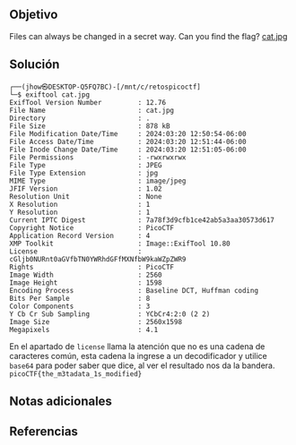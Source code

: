 ## Objetivo
Files can always be changed in a secret way. Can you find the flag? [cat.jpg](https://mercury.picoctf.net/static/b4d62f6e431dc8e563309ea8c33a06b3/cat.jpg)
## Solución
```
┌──(jhow㉿DESKTOP-Q5FQ7BC)-[/mnt/c/retospicoctf]
└─$ exiftool cat.jpg
ExifTool Version Number         : 12.76
File Name                       : cat.jpg
Directory                       : .
File Size                       : 878 kB
File Modification Date/Time     : 2024:03:20 12:50:54-06:00
File Access Date/Time           : 2024:03:20 12:51:44-06:00
File Inode Change Date/Time     : 2024:03:20 12:51:05-06:00
File Permissions                : -rwxrwxrwx
File Type                       : JPEG
File Type Extension             : jpg
MIME Type                       : image/jpeg
JFIF Version                    : 1.02
Resolution Unit                 : None
X Resolution                    : 1
Y Resolution                    : 1
Current IPTC Digest             : 7a78f3d9cfb1ce42ab5a3aa30573d617
Copyright Notice                : PicoCTF
Application Record Version      : 4
XMP Toolkit                     : Image::ExifTool 10.80
License                         : cGljb0NURnt0aGVfbTN0YWRhdGFfMXNfbW9kaWZpZWR9
Rights                          : PicoCTF
Image Width                     : 2560
Image Height                    : 1598
Encoding Process                : Baseline DCT, Huffman coding
Bits Per Sample                 : 8
Color Components                : 3
Y Cb Cr Sub Sampling            : YCbCr4:2:0 (2 2)
Image Size                      : 2560x1598
Megapixels                      : 4.1
```
En el apartado de `license` llama la atención que no es una cadena de caracteres común, esta cadena la ingrese a un decodificador y utilice `base64` para poder saber que dice, al ver el resultado nos da la bandera.
`picoCTF{the_m3tadata_1s_modified}`
## Notas adicionales

## Referencias